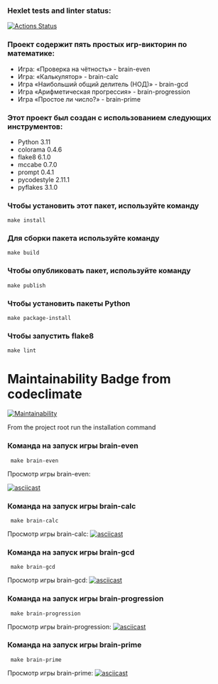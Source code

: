 ### Hexlet tests and linter status:
[![Actions Status](https://github.com/145kjhgv/python-project-49/actions/workflows/hexlet-check.yml/badge.svg)](https://github.com/145kjhgv/python-project-49/actions)

### Проект содержит пять простых игр-викторин по математике:
- Игра: «Проверка на чётность» - brain-even
- Игра: «Калькулятор» - brain-calc
- Игра «Наибольший общий делитель (НОД)» - brain-gcd
- Игра «Арифметическая прогрессия» - brain-progression
- Игра «Простое ли число?» - brain-prime

### Этот проект был создан с использованием следующих инструментов:

 - Python 3.11
 - colorama 0.4.6
 - flake8 6.1.0
 - mccabe 0.7.0
 - prompt 0.4.1
 - pycodestyle 2.11.1
 - pyflakes 3.1.0

### Чтобы установить этот пакет, используйте команду

`make install`

### Для сборки пакета используйте команду

`make build`

### Чтобы опубликовать пакет, используйте команду

`make publish`

### Чтобы установить пакеты Python 

`make package-install`

### Чтобы запустить flake8

`make lint`

# Maintainability Badge from codeclimate
[![Maintainability](https://api.codeclimate.com/v1/badges/2c99a9ba728fe3c0d7e0/maintainability)](https://codeclimate.com/github/145kjhgv/python-project-49/maintainability)

From the project root run the installation command <make package-install>

### Команда на запуск игры brain-even

` make brain-even`

Просмотр игры brain-even:

[![asciicast](https://asciinema.org/a/GnrJvEgNwclVqgopVtCqcbPC3.png)](https://asciinema.org/a/GnrJvEgNwclVqgopVtCqcbPC3)

### Команда на запуск игры brain-calc

` make brain-calc`

Просмотр игры brain-calc:
[![asciicast](https://asciinema.org/a/OXjKvYTfXZpS1uzFzi8XnzEGW.png)](https://asciinema.org/a/OXjKvYTfXZpS1uzFzi8XnzEGW)

### Команда на запуск игры brain-gcd

` make brain-gcd`

Просмотр игры brain-gcd:
[![asciicast](https://asciinema.org/a/VpC6AG81KbabDTWKL6R5sxC91.png)](https://asciinema.org/a/VpC6AG81KbabDTWKL6R5sxC91)

### Команда на запуск игры brain-progression

` make brain-progression`

Просмотр игры brain-progression:
[![asciicast](https://asciinema.org/a/H1EdgglfDbirfMpZcSbQH6p75.png)](https://asciinema.org/a/H1EdgglfDbirfMpZcSbQH6p75)

### Команда на запуск игры brain-prime

` make brain-prime`

Просмотр игры brain-prime:
[![asciicast](https://asciinema.org/a/p45q5645qrOkMuie14min0QdH.png)](https://asciinema.org/a/p45q5645qrOkMuie14min0QdH)
